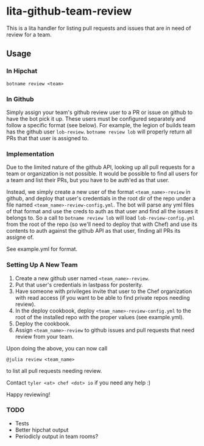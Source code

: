 # lita-github-team-review

This is a lita handler for listing pull requests and
issues that are in need of review for a team.

## Usage

### In Hipchat

```
botname review <team>
```

### In Github

Simply assign your team's github review user to a PR
or issue on github to have the bot pick it up. These
users must be configured separately and follow a
specific format (see below). For example, the legion
of builds team has the github user `lob-review`.
`botname review lob` will properly return all PRs
that that user is assigned to.

### Implementation

Due to the limited nature of the github API, looking
up all pull requests for a team or organization is not
possible. It would be possible to find all users for a
team and list their PRs, but you have to be auth'ed
as that user.

Instead, we simply create a new user of the format
`<team_name>-review` in github, and deploy that user's
credentials in the root dir of the repo under a file
named `<team_name>-review-config.yml`. The bot will
parse any yml files of that format and use the creds
to auth as that user and find all the issues it
belongs to. So a call to `botname review lob` will
load `lob-review-config.yml` from the root of the
repo (so we'll need to deploy that with Chef) and
use its contents to auth against the github API as
that user, finding all PRs its assigne of.

See example.yml for format.

### Setting Up A New Team

1. Create a new github user named `<team_name>-review`.
2. Put that user's credentials in lastpass for posterity.
3. Have someone with privileges invite that user to the Chef organization with read access (if you want to be able to find private repos needing review).
4. In the deploy cookbook, deploy `<team_name>-review-config.yml` to the root of the installed repo with the proper values (see example.yml).
5. Deploy the cookbook.
6. Assign `<team_name>-review` to github issues and pull requests that need review from your team.

Upon doing the above, you can now call

```
@julia review <team_name>
```

to list all pull requests needing review.

Contact `tyler <at> chef <dot> io` if you need any help :)

Happy reviewing!

### TODO

+ Tests
+ Better hipchat output
+ Periodicly output in team rooms?
